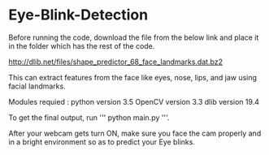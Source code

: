 # Eye-Blink-Detection

Before running the code, download the file from the below link and place it in the folder which has the rest of the code.

http://dlib.net/files/shape_predictor_68_face_landmarks.dat.bz2

This can extract features from the face like eyes, nose, lips, and jaw using facial landmarks.


Modules requied :
  python version 3.5
  OpenCV version 3.3
  dlib version 19.4
  
To get the final output, run 
'''
python main.py
'''. 

After your webcam gets turn ON, make sure you face the cam properly and in a bright environment so as to predict your Eye blinks.
